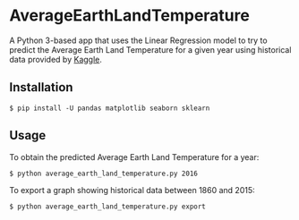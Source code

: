 # AverageEarthLandTemperature

A Python 3-based app that uses the Linear Regression model to try to predict the Average Earth Land Temperature for a given year using historical data provided by [Kaggle](https://www.kaggle.com/).

## Installation

```
$ pip install -U pandas matplotlib seaborn sklearn
```

## Usage

To obtain the predicted Average Earth Land Temperature for a year:
```
$ python average_earth_land_temperature.py 2016
```

To export a graph showing historical data between 1860 and 2015:
```
$ python average_earth_land_temperature.py export
```
